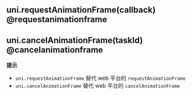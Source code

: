 ## uni.requestAnimationFrame(callback) @requestanimationframe

<!-- UTSAPIJSON.requestAnimationFrame.description -->

<!-- UTSAPIJSON.requestAnimationFrame.compatibility -->

<!-- UTSAPIJSON.requestAnimationFrame.param -->

<!-- UTSAPIJSON.requestAnimationFrame.returnValue -->

<!-- UTSAPIJSON.requestAnimationFrame.example -->

<!-- UTSAPIJSON.requestAnimationFrame.tutorial -->

## uni.cancelAnimationFrame(taskId) @cancelanimationframe

<!-- UTSAPIJSON.cancelAnimationFrame.description -->

<!-- UTSAPIJSON.cancelAnimationFrame.compatibility -->

<!-- UTSAPIJSON.cancelAnimationFrame.param -->

<!-- UTSAPIJSON.cancelAnimationFrame.returnValue -->

<!-- UTSAPIJSON.cancelAnimationFrame.example -->

<!-- UTSAPIJSON.cancelAnimationFrame.tutorial -->

<!-- UTSAPIJSON.animationFrame.example -->

<!-- UTSAPIJSON.general_type.name -->

<!-- UTSAPIJSON.general_type.param -->


**提示**

- `uni.requestAnimationFrame` 替代 web 平台的 `requestAnimationFrame`
- `uni.cancelAnimationFrame` 替代 web 平台的 `cancelAnimationFrame`
